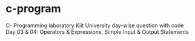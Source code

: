 # c-program <br />
C- Programming laboratory Kiit University day-wise question with code <br />
Day 03 & 04: Operators & Expressions, Simple Input & Output Statements
